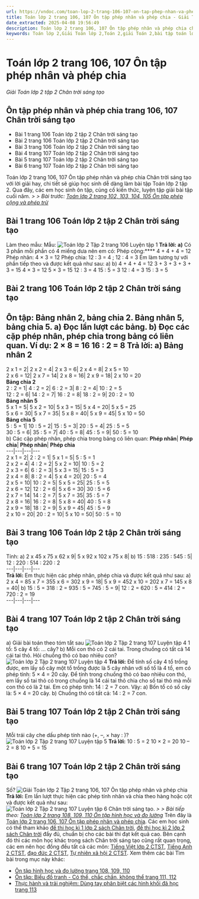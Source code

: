 ```yaml
---
url: https://vndoc.com/toan-lop-2-trang-106-107-on-tap-phep-nhan-va-phep-chia-266482
title: Toán lớp 2 trang 106, 107 Ôn tập phép nhân và phép chia - Giải Toán lớp 2 tập 2 Chân trời sáng tạo - VnDoc.com
date_extracted: 2025-04-08 19:56:49
description: Toán lớp 2 trang 106, 107 Ôn tập phép nhân và phép chia chân trời sáng tạo được biên soạn với hướng dẫn chi tiết lời giải giúp cho các em học sinh tham khảo, ôn tập, củng cố kỹ năng giải Toán lớp 2 tập 2.
keywords: Toán lớp 2,Giải Toán lớp 2,Toán 2,giải Toán 2,bài tập toán lớp 2,toan lop 2,toán lớp 2 tập 2,toán 2 tập 2,học toán lớp 2,toán lớp 2 sách Chân trời,toán lớp 2 chân trời sáng tạo,Sách giáo khoa lớp 2 Chân trời sáng tạo,Toán lớp 2 trang 106 chân trời sáng tạo,Toán lớp 2 trang 107 chân trời sáng tạo tập 2,Toán lớp 2 trang 106 tập 2,Ôn tập phép nhân và phép chia sách Chân trời sáng tạo,Ôn tập phép nhân và phép chia trang 105
---
```


# Toán lớp 2 trang 106, 107 Ôn tập phép nhân và phép chia
 _Giải Toán lớp 2 tập 2 Chân trời sáng tạo_
## Ôn tập phép nhân và phép chia trang 106, 107 Chân trời sáng tạo
  * Bài 1 trang 106 Toán lớp 2 tập 2 Chân trời sáng tạo
  * Bài 2 trang 106 Toán lớp 2 tập 2 Chân trời sáng tạo
  * Bài 3 trang 106 Toán lớp 2 tập 2 Chân trời sáng tạo
  * Bài 4 trang 107 Toán lớp 2 tập 2 Chân trời sáng tạo
  * Bài 5 trang 107 Toán lớp 2 tập 2 Chân trời sáng tạo
  * Bài 6 trang 107 Toán lớp 2 tập 2 Chân trời sáng tạo

Toán lớp 2 trang 106, 107 Ôn tập phép nhân và phép chia Chân trời sáng tạo với lời giải hay, chi tiết sẽ giúp học sinh dễ dàng làm bài tập Toán lớp 2 tập 2. Qua đây, các em học sinh ôn tập, củng cố kiến thức, luyện tập giải bài tập cuối năm.
_> > Bài trước: [Toán lớp 2 trang 102, 103, 104, 105 Ôn tập phép cộng và phép trừ](<https://vndoc.com/toan-lop-2-trang-102-103-104-105-on-tap-phep-cong-va-phep-tru-266475>)_
## Bài 1 trang 106 Toán lớp 2 tập 2 Chân trời sáng tạo
Làm theo mẫu:
Mẫu:
![Toán lớp 2 Tập 2 trang 106 Luyện tập 1](https://i.vdoc.vn/data/image/2022/05/27/toan-1.jpg)
**Trả lời:**
**a\)**
Có 3 phần mỗi phần có 4 miếng dưa nên em có:
Phép cộng:**** 4 + 4 + 4 = 12
Phép nhân: 4 × 3 = 12
Phép chia: 12 : 3 = 4 ; 12 : 4 = 3
Em làm tương tự với phần tiếp theo và được kết quả như sau:
a\) b\)
4 + 4 + 4 = 12 3 + 3 + 3 + 3 + 3 = 15
4 × 3 = 12 5 × 3 = 15
12 : 3 = 4 15 : 5 = 3
12 : 4 = 3 15 : 3 = 5
## Bài 2 trang 106 Toán lớp 2 tập 2 Chân trời sáng tạo
Ôn tập: Bảng nhân 2, bảng chia 2.
Bảng nhân 5, bảng chia 5.
a\) Đọc lần lượt các bảng.
b\) Đọc các cặp phép nhân, phép chia trong bảng có liên quan.
Ví dụ: 2 × 8 = 16
16 : 2 = 8
**Trả lời:**
a\)
**Bảng nhân 2**  
---  
2 x 1 = 2| 2 x 2 = 4| 2 x 3 = 6| 2 x 4 = 8| 2 x 5 = 10  
2 x 6 = 12| 2 x 7 = 14| 2 x 8 = 16| 2 x 9 = 18| 2 x 10 = 20  
**Bảng chia 2**  
2 : 2 = 1| 4 : 2 = 2| 6 : 2 = 3| 8 : 2 = 4| 10 : 2 = 5  
12 : 2 = 6| 14 : 2 = 7| 16 : 2 = 8| 18 : 2 = 9| 20 : 2 = 10  
**Bảng nhân 5**  
5 x 1 = 5| 5 x 2 = 10| 5 x 3 = 15| 5 x 4 = 20| 5 x 5 = 25  
5 x 6 = 30| 5 x 7 = 35| 5 x 8 = 40| 5 x 9 = 45| 5 x 10 = 50  
**Bảng chia 5**  
5 : 5 = 1| 10 : 5 = 2| 15 : 5 = 3| 20 : 5 = 4| 25 : 5 = 5  
30 : 5 = 6| 35 : 5 = 7| 40 : 5 = 8| 45 : 5 = 9| 50 : 5 = 10  
b\) Các cặp phép nhân, phép chia trong bảng có liên quan:
**Phép nhân**| **Phép chia**| **Phép nhân**| **Phép chia**  
---|---|---|---  
2 x 1 = 2| 2 : 2 = 1| 5 x 1 = 5| 5 : 5 = 1  
2 x 2 = 4| 4 : 2 = 2| 5 x 2 = 10| 10 : 5 = 2  
2 x 3 = 6| 6 : 2 = 3| 5 x 3 = 15| 15 : 5 = 3  
2 x 4 = 8| 8 : 2 = 4| 5 x 4 = 20| 20 : 5 = 4  
2 x 5 = 10| 10 : 2 = 5| 5 x 5 = 25| 25 : 5 = 5  
2 x 6 = 12| 12 : 2 = 6| 5 x 6 = 30| 30 : 5 = 6  
2 x 7 = 14| 14 : 2 = 7| 5 x 7 = 35| 35 : 5 = 7  
2 x 8 = 16| 16 : 2 = 8| 5 x 8 = 40| 40 : 5 = 8  
2 x 9 = 18| 18 : 2 = 9| 5 x 9 = 45| 45 : 5 = 9  
2 x 10 = 20| 20 : 2 = 10| 5 x 10 = 50| 50 : 5 = 10  
## Bài 3 trang 106 Toán lớp 2 tập 2 Chân trời sáng tạo
Tính:
a\) 2 x 45 x 75 x 62 x 9| 5 x 92 x 102 x 75 x 8| b\) 15 : 518 : 235 : 545 : 5| 12 : 220 : 514 : 220 : 2  
---|---|---|---  
**Trả lời:**
Em thực hiện các phép nhân, phép chia và được kết quả như sau:
a\) 2 x 4 = 85 x 7 = 355 x 6 = 302 x 9 = 18| 5 x 9 = 452 x 10 = 202 x 7 = 145 x 8 = 40| b\) 15 : 5 = 318 : 2 = 935 : 5 = 745 : 5 = 9| 12 : 2 = 620 : 5 = 414 : 2 = 720 : 2 = 19  
---|---|---|---  
## Bài 4 trang 107 Toán lớp 2 tập 2 Chân trời sáng tạo
a\) Giải bài toán theo tóm tắt sau
![Toán lớp 2 Tập 2 trang 107 Luyện tập 4](https://i.vdoc.vn/data/image/2022/05/27/toan-2.jpg)
1 tổ: 5 cây
4 tổ: … cây?
b\) Mỗi con thỏ có 2 cái tai. Trong chuồng có tất cả 14 cái tai thỏ. Hỏi chuồng thỏ có bao nhiêu con?
![Toán lớp 2 Tập 2 trang 107 Luyện tập 4](https://i.vdoc.vn/data/image/2022/05/27/toan-3.jpg)
**Trả lời:**
Để tính số cây 4 tổ trồng được, em lấy số cây một tổ trồng được là 5 cây nhân với số tổ là 4 tổ, em có phép tính: 5 × 4 = 20 cây.
Để tính trong chuồng thỏ có bao nhiêu con thỏ, em lấy số tai thỏ có trong chuồng là 14 cái tai thỏ chia cho số tai thỏ mà mỗi con thỏ có là 2 tai. Em có phép tính: 14 : 2 = 7 con.
Vậy:
a\) Bốn tổ có số cây là: 5 × 4 = 20 cây.
b\) Chuồng thỏ có tất cả: 14 : 2 = 7 con.
## Bài 5 trang 107 Toán lớp 2 tập 2 Chân trời sáng tạo
Mỗi trái cây che dấu phép tính nào \(+, –, × hay : \)?
![Toán lớp 2 Tập 2 trang 107 Luyện tập 5](https://i.vdoc.vn/data/image/2022/05/27/toan-4.jpg)
**Trả lời:**
10 : 5 = 2 10 × 2 = 20
10 – 2 = 8 10 + 5 = 15
## Bài 6 trang 107 Toán lớp 2 tập 2 Chân trời sáng tạo
Số?
![Giải Toán lớp 2 Tập 2 trang 106, 107 Ôn tập phép nhân và phép chia](https://i.vdoc.vn/data/image/2022/05/27/toan-5.jpg)
**Trả lời:**
Em lần lượt thực hiện các phép tính nhân và chia theo hàng hoặc cột và được kết quả như sau:
![Toán lớp 2 Tập 2 trang 107 Luyện tập 6 Chân trời sáng tạo.](https://i.vdoc.vn/data/image/2022/05/27/toan-6.jpg)
_> > Bài tiếp theo: [Toán lớp 2 trang 108, 109, 110 Ôn tập hình học và đo lường](<https://vndoc.com/toan-lop-2-trang-108-109-110-on-tap-hinh-hoc-va-do-luong-266496>)_
Trên đây là [Toán lớp 2 trang 106, 107 Ôn tập phép nhân và phép chia](<https://vndoc.com/toan-lop-2-trang-106-107-on-tap-phep-nhan-va-phep-chia-266482>). Các em học sinh có thể tham khảo [đề thi học kì 1 lớp 2 sách Chân trời](<https://vndoc.com/de-thi-hoc-ki-1-lop2>), [đề thi học kì 2 lớp 2 sách Chân trời](<https://vndoc.com/de-thi-hoc-ki-2-lop2>) đầy đủ, chuẩn bị cho các bài thi đạt kết quả cao. Bên cạnh đó thì các môn học khác trong sách Chân trời sáng tạo cũng rất quan trọng, các em nên học đồng đều tất cả các môn: [Tiếng Việt lớp 2 CTST](<https://vndoc.com/tieng-viet-lop-2-sach-chan-troi-sang-tao>), [Tiếng Anh 2 CTST](<https://vndoc.com/giai-family-friends-special-edittion-grade2>), [đạo đức 2 CTST](<https://vndoc.com/dao-duc-2-sach-chan-troi-sang-tao>), [Tự nhiên xã hội 2 CTST](<https://vndoc.com/tu-nhien-va-xa-hoi-2-chan-troi-sang-tao>).
Xem thêm các bài Tìm bài trong mục này khác:
  * [Ôn tập hình học và đo lường trang 108, 109, 110](</toan-lop-2-trang-108-109-110-on-tap-hinh-hoc-va-do-luong-266496>)
  * [Ôn tập: Biểu đồ tranh - Có thể, chắc chắn, không thể trang 111, 112](</toan-lop-2-trang-111-112-on-tap-bieu-do-tranh-co-the-chac-chan-khong-the-266508>)
  * [Thực hành và trải nghiệm: Dùng tay phân biệt các hình khối đã học trang 113](</toan-lop-2-trang-113-chan-troi-266525>)

